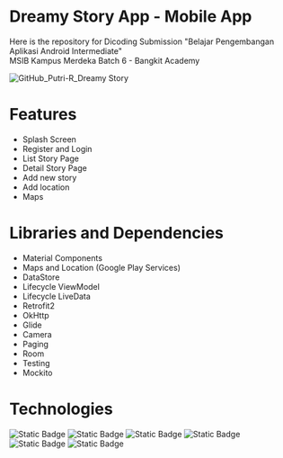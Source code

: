 # Dreamy Story App - Mobile App
Here is the repository for Dicoding Submission "Belajar Pengembangan Aplikasi Android Intermediate"  
MSIB Kampus Merdeka Batch 6 - Bangkit Academy

![GitHub_Putri-R_Dreamy Story](https://github.com/Putri-R/DreamyStoryApp/assets/125380130/b686d632-e809-45dd-a00f-1d2d287352d2)

# Features
- Splash Screen
- Register and Login
- List Story Page
- Detail Story Page
- Add new story
- Add location
- Maps

# Libraries and Dependencies
- Material Components
- Maps and Location (Google Play Services)
- DataStore
- Lifecycle ViewModel
- Lifecycle LiveData
- Retrofit2
- OkHttp
- Glide
- Camera
- Paging
- Room
- Testing
- Mockito

# Technologies
![Static Badge](https://img.shields.io/badge/KOTLIN-FFF8DB?style=for-the-badge&logo=kotlin) ![Static Badge](https://img.shields.io/badge/GRADLE-604CC3?style=for-the-badge&logo=GRADLE) ![Static Badge](https://img.shields.io/badge/ANDROID%20STUDIO-DC5F00?style=for-the-badge&logo=ANDROID%20STUDIO&logoColor=FFFFFF) ![Static Badge](https://img.shields.io/badge/MATERIAL%20DESIGN-D2649A?style=for-the-badge&logo=MATERIAL%20DESIGN&logoColor=FFFFFF) ![Static Badge](https://img.shields.io/badge/Maps-EF4040?style=for-the-badge&logo=google%20maps&logoColor=ffffff) ![Static Badge](https://img.shields.io/badge/GLIDE-6C0345?style=for-the-badge&logo=GLIDE&logoColor=ffffff) 
